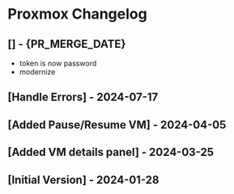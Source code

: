 # Proxmox Changelog

## [] - {PR_MERGE_DATE}

- token is now password
- modernize

## [Handle Errors] - 2024-07-17

## [Added Pause/Resume VM] - 2024-04-05

## [Added VM details panel] - 2024-03-25

## [Initial Version] - 2024-01-28
